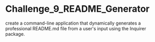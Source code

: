 # Challenge_9_README_Generator
create a command-line application that dynamically generates a professional README.md file from a user's input using the Inquirer package.
